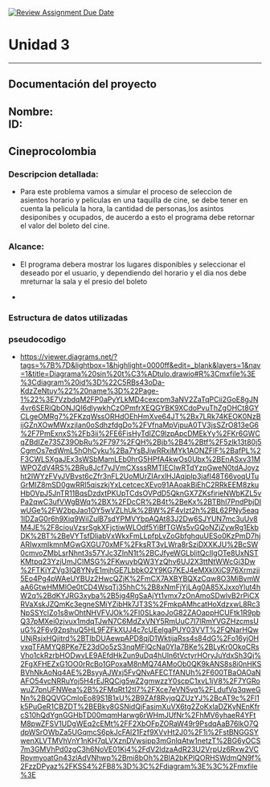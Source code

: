 [![Review Assignment Due Date](https://classroom.github.com/assets/deadline-readme-button-22041afd0340ce965d47ae6ef1cefeee28c7c493a6346c4f15d667ab976d596c.svg)](https://classroom.github.com/a/MuElT52l)
# Unidad 3
---
## Documentación del proyecto
Nombre:  
ID:  
---
## Cineprocolombia
 
### Descripcion detallada:
 
- Para este problema vamos a simular el proceso de seleccion de asientos horario y peliculas en una taquilla de cine, se debe tener en cuenta la pelicula la hora, la cantidad de personas,los asintos desiponibes y ocupados, de aucerdo a esto el programa debe retornar el valor del boleto del cine.
 
### Alcance:
 
- El programa debera mostrar los lugares disponibles y seleccionar el deseado por el usuario, y dependiendo del horario y el dia nos debe mreturnar la sala y el presio del boleto
 
-
 
### Estructura de datos utilizadas








### pseudocodigo 

- https://viewer.diagrams.net/?tags=%7B%7D&lightbox=1&highlight=0000ff&edit=_blank&layers=1&nav=1&title=Diagrama%20sin%20t%C3%ADtulo.drawio#R%3Cmxfile%3E%3Cdiagram%20id%3D%22C5RBs43oDa-KdzZeNtuy%22%20name%3D%22Page-1%22%3E7VzbdqM2FP0aPyYLkMD4cexcpm3aNV2ZaTqPCii2GoE8gJN4vr6SERiQbONJQI6dlywkhCzOPmfrXEQGYBK9XCdoPvuThZgOHCt8GYCLgeOMRg7%2FKzqWssORHdOEhHmXve64JT%2Bx7LRk74KEOK0NzBijGZnXOwMWxzjIan0oSdhzfdgDo%2FVfnaMpVjpuA0TV3jsSZrO813eG6%2F7PmExnxS%2Fb3ii%2FE6FisHyTdIZC9lzpApcDMEkYy%2FKr6GWCqZBdIZe735Z39ObRu%2F797%2FQH%2Bjb%2B4%2Btf%2F5zlk13t80j5CgmOs7edWmL5hOhCyku%2Ba7YsBJiwRRxiMYk1AONZFlF%2BafPL%2F3CWLSXgaJEx3sWSbMamLEb0hrG5HPfA4kwOs0Ubx%2BEnASxv31MWPOZdV4RS%2BRu8Jcf7vJVmCXsssRMTlECIwRTdYzpGweN0tdAJoyzht2IWYzFVyJVBvst6cZfr3nFL2UoMUrZIArxlHJAqjpIp3jafl48T66voqUTuGrMIZ8mSD0gwRRl5qiszkjYxLcetcecXEvo91AAoakBiEhC2RRkEEM8zkuHbOVpJ5JnTR11BqsDzdxtPKUpTCdsOVPdD5QknGX7ZKsfirieNWbKZL5vPa2qwC3ufVWgBWq%2BX%2FDcCR%2B4t%2BeKx%2BTBhl7PndPbjDIwUGe%2FW2bpJao1OY5wVZLhUk%2BW%2F4vlzt2h%2BL62PNy5eaq1lDZaG0r6h9Xiq9WilZulB7sdYPMVYbpAQAt83J2Dw6SJYUN7mc3uUv8M4JE%2F8ciouVzsrSgkXFjctiwWLOdf5YiBfTGWs5vGQoNZjZywRg1EkbDK%2BT%2BeVYTsfDliabVxWkxFmLLpfpLvZoGbfghquUESo0KzPmD7hjARIwxmIkmnMGwGXGU70xMF%2FksRT3vLWra8rSziDXXKJU%2BcSW0cmvoZMbLsrNhnt3s57YJc3ZInN1t%2BCJfyeWGLbIitQcIIgOTe8UxNSTKMtpq23YzjUmJClMSG%2FKwuybQW3YzQhv6UJ2X3ttNtWWcGi3Dw%2FTKiYZVg3IQ8YNyE1mjhGE7LbbkO2Y9KG7KEJ4eMXklXiC976Xrmzji5Eo4Pg4pWAeUYBUz2HwcQZjK%2FmCX7AXBYBQXzCqw8O3MiBvmWaA6GtwHMMlOe0tCD4WsqTj35hhC%2B8xNmFjYjLAg0A85XJxxoYlut4hW2q%2BdKYJRG3xyba%2B5jg4RgSaAjYt1vmx7zOnAmoSDwlvB2rPiCXRVaXskJZQmKc3egneSMiYZibHk7JT3S%2FmkpAMhcatHoXdzxwL8Rc3NpSSYclZo1s8wOhtNHVFVJOk%2FI0SLkaoJoG82ZAOappHCUFtk1R9pbQ37pMXei0zjvux1mdqTJwN7C6MdZxVNY5RmUuC7I7lRmYVGZHzcmsUuG%2F6v92pshuQ5HL9FZFkXUJ4c7cUEelgaPUY03VVT%2FQNarHQwUNjRsjxHQjitrd%2BTIbDUAewpAPD8qjD1WktijaRss4s84dG%2Fo16yjOHvxqTFAMYQ8PKe7E23dOo5zS3nqMFlQcNa0YIa7BKe%2BLyKr0OkoCRsVho1ckRzrbHODwvLE9AEfdHkZun9uDq4hUln6tVctyrHOryJuYdxSh3Qj%2FgXFHEZxG1OO0rRcBo1GPoxaM8nMQ74AMoOb0QK9kANS8s8i0nHKSBVhNkAoNq4AE%2BsyyAJWxj5FvQNvAFECTfANUh%2F600TBaOAOaNAFO54vcNRRuYoj5H4rEJRQCig5wZ2gmwzzY0scpC1xvL1jV8%2F7YGRowuZ7pnUFNWea%2B%2FMqRt12tI7%2FXce7eVN5vq%2FLdufVq3qweGNn%2BQQVGCmloEo89S1B1xU%2B9ZAf8RvjqQZUzYJ%2BcAT9c%2Fl1k5PuGeR1CBZDT%2BEBky8GSNidQjFasimXuVX6tg2ZoKxlaDZKyNEnKfrcS10hQdYgnGGHbTD00mqmHarwg6rWHmJUfNr%2FhMV6yhaeR4YFtM8pwZFSV1UDgWEq2cEMt%2FF2XbOFpZORaW49r9PsdqAaB76lkO7QdpWSrOWbZa5UGqmcS6pkJcFAl21Fzf9XVvHt2J0%2F1i%2FstBNGGSYwenXLVTMVhVnY1nKH7qLVXznDVwsipp3mGnlqAtw1netzT%2BG6yOCS7m3GMVhPd0zgC3h6NoVE01Kj4%2FdV2ldzaAdR23U2VrpUz6Rxw2VCRpvmyoatGn43zlAdVNhwp%2Bmi8bOh%2BlA2bKPlQORHSWdmQN9f%2FzzDPyaz%2FKSS4%2FB8%3D%3C%2Fdiagram%3E%3C%2Fmxfile%3E




